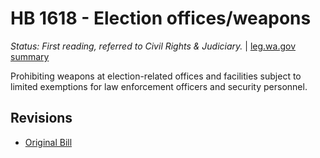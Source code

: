 # HB 1618 - Election offices/weapons
*Status: First reading, referred to Civil Rights & Judiciary.* | [leg.wa.gov summary](https://app.leg.wa.gov/billsummary?BillNumber=1618&Year=2021)

Prohibiting weapons at election-related offices and facilities subject to limited exemptions for law enforcement officers and security personnel.

## Revisions
* [Original Bill](1/)